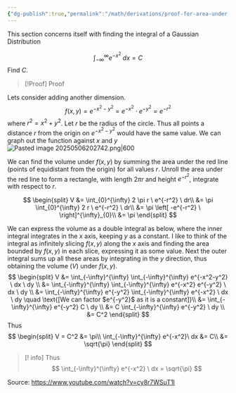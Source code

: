 ```yaml
---
{"dg-publish":true,"permalink":"/math/derivations/proof-for-area-under-gaussian-distribution/"}
---
```



This section concerns itself with finding the integral of a Gaussian Distribution

$$
\int_{-\infty}^{\infty} e^{-x^2}\ dx = C
$$
Find $C$.

> [!Proof] Proof

Lets consider adding another dimension.
$$
f(x,y) = e^{-x^2 - y^2} = e^{-x^2} \cdot e^{-y^2} = e^{-r^2}
$$
where $r^2 = x^2 + y^2$. Let $r$ be the radius of the circle. Thus all points a distance $r$ from the origin on $e^{-x^2 -y^2}$ would have the same value. We can graph out the function against $x$ and $y$
![Pasted image 20250506202742.png|600](/img/user/Images/Pasted%20image%2020250506202742.png)

We can find the volume under $f(x,y)$ by summing the area under the red line (points of equidistant from the origin) for all values $r$. Unroll the area under the red line to form a rectangle, with length $2\pi r$ and height $e^{-r^2}$, integrate with respect to $r$.

$$
\begin{split}
V &= \int_{0}^{\infty} 2 \pi r \ e^{-r^2} \ dr\\
&= \pi \int_{0}^{\infty} 2 r \ e^{-r^2} \ dr\\
&= \pi \left[ -e^{-r^2} \ \right]^{\infty}_{0}\\
&= \pi
\end{split}
$$

 We can express the volume as a double integral as below, where the inner integral integrates in the $x$ axis, keeping $y$ as a constant. I like to think of the integral as infinitely slicing $f(x,y)$ along the $x$ axis and finding the area bounded by $f(x,y)$ in each slice, expressing it as some value. Next the outer integral sums up all these areas by integrating in the $y$ direction, thus obtaining the volume $(V)$ under $f(x,y)$.
 $$
\begin{split}
V &= \int_{-\infty}^{\infty} \int_{-\infty}^{\infty} e^{-x^2-y^2} \ dx \ dy \\
&= \int_{-\infty}^{\infty} \int_{-\infty}^{\infty} e^{-x^2} e^{-y^2} \ dx \ dy \\
&= \int_{-\infty}^{\infty} e^{-y^2} \int_{-\infty}^{\infty} e^{-x^2}  \ dx \ dy  \quad \text{[We can factor $e^{-y^2}$ as it is a constant]}\\
&= \int_{-\infty}^{\infty} e^{-y^2} C \ dy \\
&= C \int_{-\infty}^{\infty} e^{-y^2} \ dy \\
&= C^2
\end{split}
$$
Thus
$$
\begin{split}
V = C^2 &= \pi\\
\int_{-\infty}^{\infty} e^{-x^2}\ dx &= C\\
&= \sqrt{\pi}
\end{split}
$$

> [! info] Thus
> $$
> \int_{-\infty}^{\infty} e^{-x^2} \ dx = \sqrt{\pi} 
> $$



Source: https://www.youtube.com/watch?v=cy8r7WSuT1I
